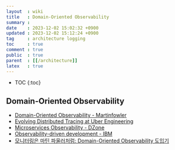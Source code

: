 ```yaml
---
layout  : wiki
title   : Domain-Oriented Observability
summary : 
date    : 2023-12-02 15:02:32 +0900
updated : 2023-12-02 15:12:24 +0900
tag     : architecture logging
toc     : true
comment : true
public  : true
parent  : [[/architecture]]
latex   : true
---
```

* TOC
{:toc}

## Domain-Oriented Observability

- [Domain-Oriented Observability - Martinfowler](https://martinfowler.com/articles/domain-oriented-observability.html)
- [Evolving Distributed Tracing at Uber Engineering](https://www.uber.com/en-KR/blog/distributed-tracing/)
- [Microservices Observability - DZone](https://dzone.com/articles/microservices-observability)
- [Observability-driven development - IBM](https://developer.ibm.com/articles/observability-driven-development/)
- [모니터링은 마틴 파울러처럼: Domain-Oriented Observability 도입기](https://engineering.ab180.co/stories/monitoring-like-martin-fowler-domain-oriented-observability)